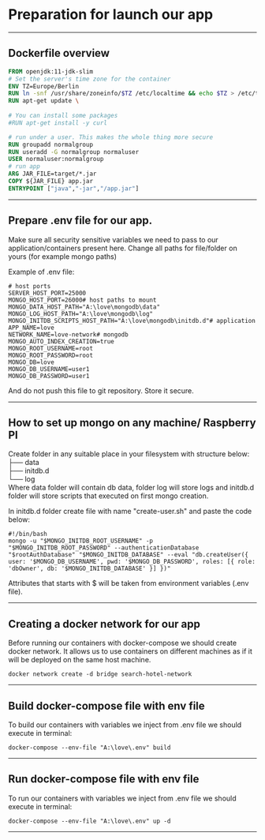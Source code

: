 # Preparation for launch our app

***
## Dockerfile overview

```Dockerfile
FROM openjdk:11-jdk-slim
# Set the server's time zone for the container
ENV TZ=Europe/Berlin
RUN ln -snf /usr/share/zoneinfo/$TZ /etc/localtime && echo $TZ > /etc/timezone# update sources
RUN apt-get update \
    
# You can install some packages
#RUN apt-get install -y curl

# run under a user. This makes the whole thing more secure
RUN groupadd normalgroup
RUN useradd -G normalgroup normaluser
USER normaluser:normalgroup
# run app
ARG JAR_FILE=target/*.jar
COPY ${JAR_FILE} app.jar
ENTRYPOINT ["java","-jar","/app.jar"]
```
***

## Prepare .env file for our app.
Make sure all security sensitive variables we need to pass to our application/containers
present here.
Change all paths for file/folder on yours (for example mongo paths) 

Example of .env file:

```dotenv
# host ports
SERVER_HOST_PORT=25000
MONGO_HOST_PORT=26000# host paths to mount
MONGO_DATA_HOST_PATH="A:\love\mongodb\data"
MONGO_LOG_HOST_PATH="A:\love\mongodb\log"
MONGO_INITDB_SCRIPTS_HOST_PATH="A:\love\mongodb\initdb.d"# application
APP_NAME=love
NETWORK_NAME=love-network# mongodb
MONGO_AUTO_INDEX_CREATION=true
MONGO_ROOT_USERNAME=root
MONGO_ROOT_PASSWORD=root
MONGO_DB=love
MONGO_DB_USERNAME=user1
MONGO_DB_PASSWORD=user1
```
And do not push this file to git repository. Store it secure.
***

## How to set up mongo on any machine/ Raspberry PI

Create folder in any suitable place in your filesystem with structure below:  
├── data  
├── initdb.d  
└── log  
Where data folder will contain db data, folder log will store logs and initdb.d folder
will store scripts that executed on first mongo creation.

In initdb.d folder create file with name "create-user.sh" and paste the code below:

```jshelllanguage
#!/bin/bash
mongo -u "$MONGO_INITDB_ROOT_USERNAME" -p "$MONGO_INITDB_ROOT_PASSWORD" --authenticationDatabase "$rootAuthDatabase" "$MONGO_INITDB_DATABASE" --eval "db.createUser({ user: '$MONGO_DB_USERNAME', pwd: '$MONGO_DB_PASSWORD', roles: [{ role: 'dbOwner', db: '$MONGO_INITDB_DATABASE' }] })"  
```

Attributes that starts with $ will be taken from environment variables (.env file).
***

## Creating a docker network for our app

Before running our containers with docker-compose we should create docker network.
It allows us to use containers on different machines as if it will be deployed on the
same host machine.

```shell
docker network create -d bridge search-hotel-network

```
***

## Build docker-compose file with env file
To build our containers with variables we inject from .env file we should execute in terminal:

```shell
docker-compose --env-file "A:\love\.env" build
```
***

## Run docker-compose file with env file
To run our containers with variables we inject from .env file we should execute in terminal:

```shell
docker-compose --env-file "A:\love\.env" up -d
```
***

